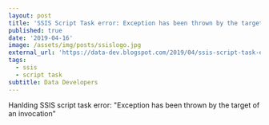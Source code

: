 ```yaml
---
layout: post
title: 'SSIS Script Task error: Exception has been thrown by the target of an invocation'
published: true
date: '2019-04-16'
image: /assets/img/posts/ssislogo.jpg
external_url: 'https://data-dev.blogspot.com/2019/04/ssis-script-task-error-exception-has.html'
tags:
  - ssis
  - script task
subtitle: Data Developers
---
```

Hanlding SSIS script task error: "Exception has been thrown by the target of an invocation"
